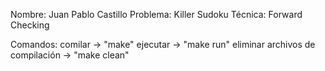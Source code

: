 Nombre: Juan Pablo Castillo 
Problema: Killer Sudoku
Técnica: Forward Checking 

Comandos:
comilar -> "make"
ejecutar -> "make run"
eliminar archivos de compilación -> "make clean"